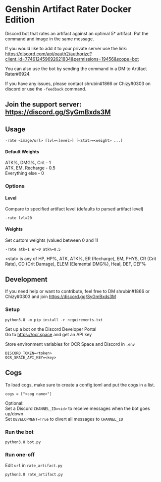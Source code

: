 # Genshin Artifact Rater Docker Edition

Discord bot that rates an artifact against an optimal 5* artifact. Put the command and image in the same message.

If you would like to add it to your private server use the link: \
https://discord.com/api/oauth2/authorize?client_id=774612459692621834&permissions=19456&scope=bot

You can also use the bot by sending the command in a DM to Artifact Rater#6924.

If you have any issues, please contact shrubin#1866 or Chizy#0303 on discord or use the `-feedback` command.

## Join the support server: https://discord.gg/SyGmBxds3M



## Usage

```
-rate <image/url> [lvl=<level>] [<stat>=<weight> ...]
```

#### Default Weights

ATK%, DMG%, Crit - 1 \
ATK, EM, Recharge - 0.5 \
Everything else - 0

### Options
#### Level
Compare to specified artifact level (defaults to parsed artifact level)
```
-rate lvl=20
```

#### Weights
Set custom weights (valued between 0 and 1)
```
-rate atk=1 er=0 atk%=0.5
```
\<stat> is any of HP, HP%, ATK, ATK%, ER (Recharge), EM, PHYS, CR (Crit Rate), CD (Crit Damage), ELEM (Elemental DMG%), Heal, DEF, DEF%

## Development
If you need help or want to contribute, feel free to DM shrubin#1866 or Chizy#0303 and join https://discord.gg/SyGmBxds3M

### Setup
```
python3.8 -m pip install -r requirements.txt
```

Set up a bot on the Discord Developer Portal \
Go to https://ocr.space and get an API key

Store environment variables for OCR Space and Discord in `.env`
```
DISCORD_TOKEN=<token>
OCR_SPACE_API_KEY=<key>

```

## Cogs
To load cogs, make sure to create a config.toml and put the cogs in a list.
```
cogs = ["<cog name>"]
```

Optional: \
Set a Discord `CHANNEL_ID=<id>` to receive messages when the bot goes up/down \
Set `DEVELOPMENT=True` to divert all messages to `CHANNEL_ID`

### Run the bot
```
python3.8 bot.py
```

### Run one-off
Edit `url` in `rate_artifact.py`
```
python3.8 rate_artifact.py
```
